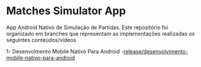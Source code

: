 # Matches Simulator App

App Android Nativo de Simulação de Partidas. Este repositório foi organizado em branches que representam as implementações realizadas os seguintes conteúdos/videos

1- Desenvolmento Mobile Nativo Para Android
   -[release/desenvolvimento-mobile-nativo-para-android](https://github.com/JRodolfoM/matches-simulator-app/tree/release/desenvolvimento-mobile-nativo-para-android)
